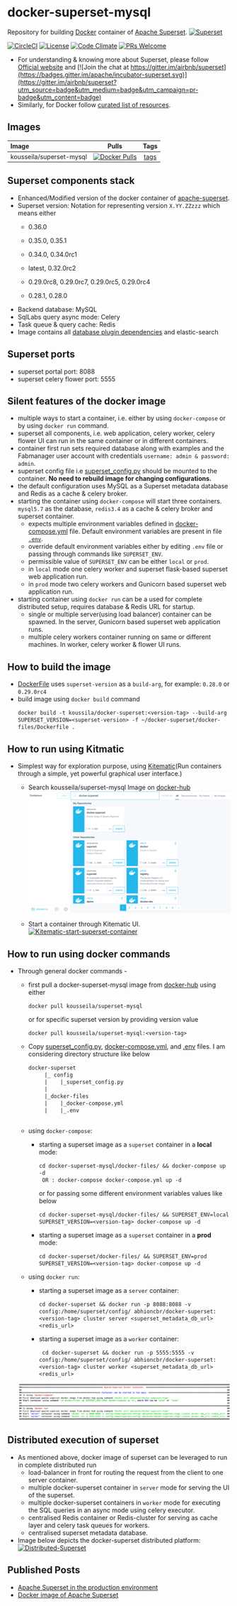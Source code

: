 # docker-superset-mysql
Repository for building [Docker](https://www.docker.com/) container of [Apache Superset](https://superset.apache.org).
[<img src="https://cloud.githubusercontent.com/assets/130878/20946612/49a8a25c-bbc0-11e6-8314-10bef902af51.png" alt="Superset" width="500"/>](https://superset.apache.org)

[![CircleCI](https://circleci.com/gh/Kousseila69/docker-superset-mysql/tree/master.svg?style=svg)](https://circleci.com/gh/Kousseila/docker-superset-mysql/tree/master)
[![License](http://img.shields.io/:license-Apache%202-blue.svg)](http://www.apache.org/licenses/LICENSE-2.0.txt)
[![Code Climate](https://codeclimate.com/github/codeclimate/codeclimate/badges/gpa.svg)](https://codeclimate.com/github/Kousseila69/docker-superset-mysql)
[![PRs Welcome](https://img.shields.io/badge/PRs-welcome-brightgreen.svg?style=flat-square)](http://makeapullrequest.com)

* For understanding & knowing more about Superset, please follow [Official website]((https://superset.incubator.apache.org/tutorial.html)) and [![Join the chat at https://gitter.im/airbnb/superset](https://badges.gitter.im/apache/incubator-superset.svg)](https://gitter.im/airbnb/superset?utm_source=badge&utm_medium=badge&utm_campaign=pr-badge&utm_content=badge)
* Similarly, for Docker follow [curated list of resources](https://github.com/veggiemonk/awesome-docker).

## Images

|Image|Pulls|Tags|
|:---|:---:|:---:|
|kousseila/superset-mysql|[![Docker Pulls](https://img.shields.io/docker/pulls/Kousseila69/docker-superset-mysql.svg)](https://cloud.docker.com/u/kousseila/repository/docker/kousseila/superset-mysql)|[tags](https://cloud.docker.com/repository/docker/kousseila/superset-mysql/tags)|

## Superset components stack
- Enhanced/Modified version of the docker container of [apache-superset](https://github.com/apache/incubator-superset/tree/master/contrib/docker).
- Superset version: Notation for representing version `X.YY.ZZzzz` which means either 
    * 0.36.0

    * 0.35.0, 0.35.1
    * 0.34.0, 0.34.0rc1  
    * latest, 0.32.0rc2
    * 0.29.0rc8, 0.29.0rc7, 0.29.0rc5, 0.29.0rc4  
    * 0.28.1, 0.28.0
- Backend database: MySQL
- SqlLabs query async mode: Celery
- Task queue & query cache: Redis
- Image contains all [database plugin dependencies](docker-files/database-dependencies.txt) and elastic-search

## Superset ports
- superset portal port: 8088
- superset celery flower port: 5555

## Silent features of the docker image
- multiple ways to start a container, i.e. either by using `docker-compose` or by using `docker run` command.
- superset all components, i.e. web application, celery worker, celery flower UI can run in the same container or in different containers.
- container first run sets required database along with examples and the Fabmanager user account with credentials `username: admin & password: admin`.
- superset config file i.e [superset_config.py](config/superset_config.py) should be mounted to the container. **No need to rebuild image for changing configurations.** 
- the default configuration uses MySQL as a Superset metadata database and Redis as a cache & celery broker.
- starting the container using `docker-compose` will start three containers. `mysql5.7` as the database, `redis3.4` as a cache & celery broker and superset container.
    * expects multiple environment variables defined in [docker-compose.yml](docker-files/docker-compose.yml) file. Default environment variables are present in file [`.env`](docker-files/.env). 
    * override default environment variables either by editing `.env` file or passing through commands like `SUPERSET_ENV`.
    * permissible value of `SUPERSET_ENV` can be either `local` or `prod`.
    * in `local` mode one celery worker and superset flask-based superset web application run.
    * in `prod` mode two celery workers and Gunicorn based superset web application run.
 - starting container using `docker run` can be a used for complete distributed setup, requires database & Redis URL for startup.
    * single or multiple server(using load balancer) container can be spawned. In the server, Gunicorn based superset web application runs. 
    * multiple celery workers container running on same or different machines. In worker, celery worker & flower UI runs. 

## How to build the image
   * [DockerFile](docker-files/Dockerfile) uses `superset-version` as a `build-arg`, for example: `0.28.0` or `0.29.0rc4`
   * build image using `docker build` command
        ```shell
        docker build -t koussila/docker-superset:<version-tag> --build-arg SUPERSET_VERSION=<superset-version> -f ~/docker-superset/docker-files/Dockerfile .
        ```
## How to run using Kitmatic
* Simplest way for exploration purpose, using [Kitematic](https://kitematic.com)(Run containers through a simple, yet powerful graphical user interface.) 
    * Search kousseila/superset-mysql Image on [docker-hub](https://hub.docker.com/r/kousseila/superset-mysql/) 
        [<img src="Kitematic-search-docker-supeset.png" alt="Kitematic-search-docker-supeset">](Kitematic-search-docker-supeset.png)
    
    * Start a container through Kitematic UI.
        [<img src="Kitematic-start-superset-container.png" alt="Kitematic-start-superset-container">](Kitematic-start-superset-container.png)    

## How to run using docker commands
* Through general docker commands -
    * first pull a docker-superset-mysql image from [docker-hub](https://hub.docker.com/r/kousseila/superset-mysql/) using either
        ```shell
        docker pull kousseila/superset-mysql
        ```    
      or for specific superset version by providing version value    
        ```shell
        docker pull kousseila/superset-mysql:<version-tag>
        ```   
    
    * Copy [superset_config.py](config/superset_config.py), [docker-compose.yml](docker-files/docker-compose.yml), and [.env](docker-files/.env) files. I am considering directory structure like below
        ```
        docker-superset
             |_ config
             |    |_superset_config.py
             |
             |_docker-files
             |    |_docker-compose.yml
             |    |_.env

        
        ```   

    * using `docker-compose`:
        * starting a superset image as a `superset` container in a **local** mode:
            ```shell
            cd docker-superset-mysql/docker-files/ && docker-compose up -d
             OR : docker-compose docker-compose.yml up -d
            ```
          or for passing some different environment variables values like below
            ```shell
            cd docker-superset-mysql/docker-files/ && SUPERSET_ENV=local SUPERSET_VERSION=<version-tag> docker-compose up -d
            ```           
        
        * starting a superset image as a `superset` container in a **prod** mode:
            ```shell
            cd docker-superset/docker-files/ && SUPERSET_ENV=prod SUPERSET_VERSION=<version-tag> docker-compose up -d
            ```
            
    * using `docker run`:    
        * starting a superset image as a `server` container:
            ```shell
            cd docker-superset && docker run -p 8088:8088 -v config:/home/superset/config/ abhioncbr/docker-superset:<version-tag> cluster server <superset_metadata_db_url> <redis_url>
            ```        
        * starting a superset image as a `worker` container:
            ```shell
             cd docker-superset && docker run -p 5555:5555 -v config:/home/superset/config/ abhioncbr/docker-superset:<version-tag> cluster worker <superset_metadata_db_url> <redis_url>
            ```    
       
    [<img src="docker-superset_execution.png" alt="Superset">](docker-superset_execution.png)   
         
## Distributed execution of superset
* As mentioned above, docker image of superset can be leveraged to run in complete distributed run
    * load-balancer in front for routing the request from the client to one server container.
    * multiple docker-superset container in `server` mode for serving the UI of the superset.
    * multiple docker-superset containers in `worker` mode for executing the SQL queries in an async mode using celery executor.
    * centralised Redis container or Redis-cluster for serving as cache layer and celery task queues for workers.
    * centralised superset metadata database.
* Image below depicts the docker-superset distributed platform:
    [<img src="distributed-superset-setup.png" alt="Distributed-Superset">](distributed-superset-setup.png)

 ## Published Posts
 * [Apache Superset in the production environment](https://medium.com/@abhioncbr/apache-superset-in-the-production-environment-92e914102cc5)
 * [Docker image of Apache Superset](https://medium.com/faun/docker-image-of-apache-superset-400cf4855b9)
 

